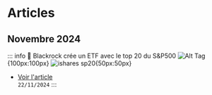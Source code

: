 # Articles

## Novembre 2024
::: info 📰 Blackrock crée un ETF avec le top 20 du S&P500
![Alt Tag](https://i.imgur.com/PYV4crq.png){100px:100px}
![ishares sp20](https://i.ibb.co/wB9TdJm/Capture.png){50px:50px}
- [Voir l'article](2024/nov/ishares-sp20)
<br>`22/11/2024`
:::
